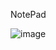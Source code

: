 NotePad


![image](https://user-images.githubusercontent.com/72015351/172027521-9186f0b6-fcb0-40a4-9a15-dc8c342ae376.png)
